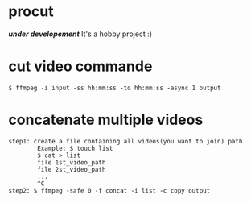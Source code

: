 # procut
***under developement***
It's a hobby project :) 

# cut video commande
	$ ffmpeg -i input -ss hh:mm:ss -to hh:mm:ss -async 1 output

# concatenate multiple videos
	step1: create a file containing all videos(you want to join) path
       		Example: $ touch list
			$ cat > list
		  	file 1st_video_path
		  	file 2st_video_path
		  	...
		  	^C
	step2: $ ffmpeg -safe 0 -f concat -i list -c copy output 




